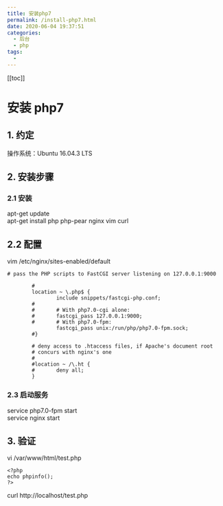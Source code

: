 ```yaml
---
title: 安装php7
permalink: /install-php7.html
date: 2020-06-04 19:37:51
categories:
  - 后台
  - php
tags:
  -
---
```


[[toc]]

# 安装 php7

## 1. 约定

操作系统：Ubuntu 16.04.3 LTS

## 2. 安装步骤

### 2.1 安装

apt-get update  
apt-get install php php-pear nginx vim curl

## 2.2 配置

vim /etc/nginx/sites-enabled/default

```
# pass the PHP scripts to FastCGI server listening on 127.0.0.1:9000

        #
        location ~ \.php$ {
                include snippets/fastcgi-php.conf;
        #
        #       # With php7.0-cgi alone:
        #       fastcgi_pass 127.0.0.1:9000;
        #       # With php7.0-fpm:
                fastcgi_pass unix:/run/php/php7.0-fpm.sock;
        #}

        # deny access to .htaccess files, if Apache's document root
        # concurs with nginx's one
        #
        #location ~ /\.ht {
        #       deny all;
        }
```

### 2.3 启动服务

service php7.0-fpm start  
service nginx start

## 3. 验证

vi /var/www/html/test.php

```
<?php
echo phpinfo();
?>
```

curl http://localhost/test.php
